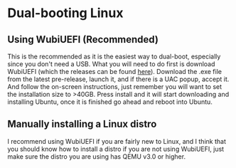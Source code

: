# Dual-booting Linux
## Using WubiUEFI (Recommended)
This is the recommended as it is the easiest way to dual-boot, especially since
you don't need a USB. What you will need to do first is download WubiUEFI (which
the releases can be found
[here](https://github.com/hakuna-m/wubiuefi/releases)). Download the .exe file
from the latest pre-release, launch it, and if there is a UAC popup, accept it.
And follow the on-screen instructions, just remember you will want to set the
installation size to \>40GB. Press install and it will start downloading and
installing Ubuntu, once it is finished go ahead and reboot into Ubuntu.
## Manually installing a Linux distro
I recommend using WubiUEFI if you are fairly new to Linux, and I think that you
should know how to install a distro if you are not using WubiUEFI, just make
sure the distro you are using has QEMU v3.0 or higher.
